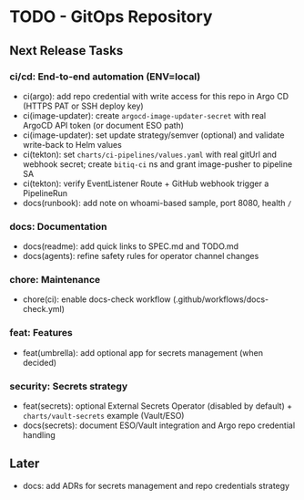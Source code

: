 # TODO - GitOps Repository

## Next Release Tasks

### ci/cd: End-to-end automation (ENV=local)
- ci(argo): add repo credential with write access for this repo in Argo CD (HTTPS PAT or SSH deploy key)
- ci(image-updater): create `argocd-image-updater-secret` with real ArgoCD API token (or document ESO path)
- ci(image-updater): set update strategy/semver (optional) and validate write-back to Helm values
- ci(tekton): set `charts/ci-pipelines/values.yaml` with real gitUrl and webhook secret; create `bitiq-ci` ns and grant image-pusher to pipeline SA
- ci(tekton): verify EventListener Route + GitHub webhook trigger a PipelineRun
- docs(runbook): add note on whoami-based sample, port 8080, health `/`

### docs: Documentation
- docs(readme): add quick links to SPEC.md and TODO.md
- docs(agents): refine safety rules for operator channel changes

### chore: Maintenance
- chore(ci): enable docs-check workflow (.github/workflows/docs-check.yml)

### feat: Features
- feat(umbrella): add optional app for secrets management (when decided)

### security: Secrets strategy
- feat(secrets): optional External Secrets Operator (disabled by default) + `charts/vault-secrets` example (Vault/ESO)
- docs(secrets): document ESO/Vault integration and Argo repo credential handling

## Later
- docs: add ADRs for secrets management and repo credentials strategy
